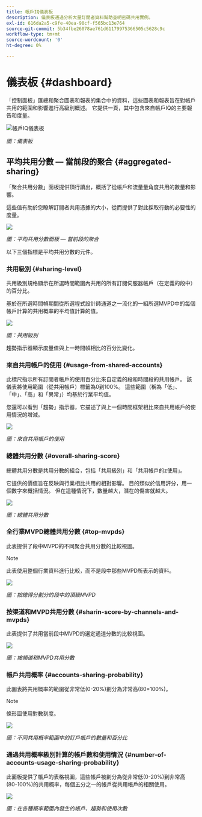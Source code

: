 ```yaml
---
title: 帳戶IQ儀表板
description: 儀表板通過分析大量訂閱者資料幫助查明密碼共用實例。
exl-id: 616da2a5-c9fe-40ea-90cf-f565bc13e764
source-git-commit: 5b34fbe26078ae761d61179975366505c5628c9c
workflow-type: tm+mt
source-wordcount: '0'
ht-degree: 0%

---
```


# 儀表板 {#dashboard}

「控制面板」匯總和聚合圖表和報表的集合中的資料，這些圖表和報表旨在對帳戶共用的範圍和影響進行高級別概述。 它提供一頁，其中包含來自帳戶IQ的主要報告和度量。

![帳戶IQ儀表板](assets/dashboard-capture.png)


*圖：儀表板*

## 平均共用分數 — 當前段的聚合 {#aggregated-sharing}

「聚合共用分數」面板提供頂行讀出，概括了從帳戶和流量量角度共用的數量和影響。

這些值有助於您瞭解訂閱者共用憑據的大小，從而提供了對此採取行動的必要性的度量。

![](assets/aggregate-sharing-score.png)


*圖：平均共用分數面板 — 當前段的聚合*

以下三個指標是平均共用分數的元件。

### 共用級別 {#sharing-level}

共用級別規格顯示在所選時間範圍內共用的所有訂閱伺服器帳戶（在定義的段中）的百分比。

基於在所選時間幀期間從所選程式設計師通道之一流化的一組所選MVPD中的每個帳戶計算的共用概率的平均值計算的值。

![](assets/sharing-level.png)


*圖：共用級別*

趨勢指示器顯示度量值與上一時間幀相比的百分比變化。

### 來自共用帳戶的使用 {#usage-from-shared-accounts}

此標尺指示所有訂閱者帳戶的使用百分比來自定義的段和時間段的共用帳戶。 該儀表將使用範圍（從共用帳戶）標籤為0到100%。 這些範圍（稱為「低」、「中」、「高」和「異常」）均基於行業平均值。

您還可以看到「趨勢」指示器，它描述了與上一個時間框架相比來自共用帳戶的使用情況的增減。

![](assets/usage-4mshared-accounts.png)


*圖：來自共用帳戶的使用*

### 總體共用分數 {#overall-sharing-score}

總體共用分數是共用分數的組合，包括「共用級別」和「共用帳戶的z使用」。

它提供的價值旨在反映與行業相比共用的相對影響。 目的類似於信用評分，用一個數字來概括情況。 但在這種情況下，數量越大，潛在的傷害就越大。

![](assets/overall-sharing-score.png)


*圖：總體共用分數*

<!--### MVPDs in segment {#mvpd-in-segment}

It is a table of risk indices and accounts totals for the top MVPDs ranked by overall usage or account sharing.

![](assets/mvpds-in-segment.png)-->

### 全行業MVPD總體共用分數 {#top-mvpds}

此表提供了段中MVPD的不同聚合共用分數的比較視圖。

>[!NOTE]
>
>此表使用整個行業資料進行比較，而不是段中那些MVPD所表示的資料。

![](assets/top-mvpds.png)


*圖：按總得分劃分的段中的頂級MVPD*

### 按渠道和MVPD共用分數 {#sharin-score-by-channels-and-mvpds}

此表提供了共用當前段中MVPD的選定通道分數的比較視圖。

![](assets/sharing-scores-by-channels-mvpds.png)


*圖：按頻道和MVPD共用分數*

### 帳戶共用概率 {#accounts-sharing-probability}

此圖表將共用概率的範圍從非常低(0-20%)劃分為非常高(80=100%)。

>[!NOTE]
>
>條形圖使用對數刻度。


![](assets/dashboard-ac-sharing-prob.png)


*圖：不同共用概率範圍中的訂戶帳戶的數量和百分比*

### 通過共用概率級別計算的帳戶數和使用情況 {#number-of-accounts-usage-sharing-probability}

此面板提供了帳戶的表格視圖，這些帳戶被劃分為從非常低(0-20%)到非常高(80-100%)的共用概率，每個五分之一的帳戶從共用帳戶的相關使用。

![](assets/no-acc-usage-prob-level.png)


*圖：在各種概率範圍內發生的帳戶、趨勢和使用次數*



<!--
+++Dashboard for programmers

![dashboard of account IQ](assets/dashboard-capture.png)


*Figure: The dashboard*

## Average sharing score - aggregated for the current segment {#aggregated-sharing}

The Aggregated Sharing Score panel provides a top line readout summarizing the quantity and impact of sharing in terms of accounts and streaming volume.

The values help you understand the magnitude of credential sharing by your subscribers, hence providing a measure of the need to act upon it.

![](assets/aggregate-sharing-score.png)


*Figure: Average sharing score panel - aggregated for the current segment*

The following three metrics are components of the Average Sharing Score.

### Sharing level {#sharing-level}

The sharing level gauge shows the percentage of all your subscriber accounts (in the defined segment) that are shared, during the selected time frame.  

A value calculated based on an average of the sharing probability computed for every account in the set of selected MVPDs that has streamed from a one of the selected programmer channels during the selected time frame.

![](assets/sharing-level.png)


*Figure: Sharing level*

The Trend indicator shows the percentage change in the value of the metric in from the previous time frame.

### Usage from shared accounts {#usage-from-shared-accounts}

This gauge indicates what percent of the usage of all the subscriber accounts is from the shared accounts for the defined segment and time period. The gauge marks the ranges of usage (from shared accounts) on the scale of 0 to 100%. These ranges—named Low, Medium, High, and Abnormal—are based on the industry average.

You can also see the Trend indicator, which depicts a rise or fall in the usage from shared accounts as compared to the previous time frame.

![](assets/usage-4mshared-accounts.png)


*Figure: Usage from shared accounts*

### Overall sharing score {#overall-sharing-score}

Overall sharing score is composite of sharing scores including “Sharing level” and “z Usage from shared accounts”.

It provides a value meant to reflect the relative impact of sharing when compared to the industry. It’s purpose is similar to that of a credit score, summarizing the situation with a single number. But in this case, the higher the number the greater the potential harm.

![](assets/overall-sharing-score.png)


*Figure: Overall sharing score*

<!--### MVPDs in segment {#mvpd-in-segment}

It is a table of risk indices and accounts totals for the top MVPDs ranked by overall usage or account sharing.

![](assets/mvpds-in-segment.png)

### Industrywide overall sharing scores for MVPDs {#top-mvpds}

This table provides a comparative view of the different Aggregated Sharing Scores for the MVPDs in the segment.

>[!NOTE]
>
>This table uses overall industry data for comparative purposes, not the data represented by those MVPDs in the segment.

![](assets/top-mvpds.png)


*Figure: Top MVPDs in segment by overall score*

### Sharing score by channels and MVPDs {#sharin-score-by-channels-and-mvpds}

This table provides a comparative view of sharing scores of the selected channels for the MVPDs in the current segment.

![](assets/sharing-scores-by-channels-mvpds.png)


*Figure: Sharing scores by channels and MVPDs*

### Accounts sharing probability {#accounts-sharing-probability}

This chart partitions accounts into ranges of sharing probability quintiles from very low (0-20%) to very high (80=100%).

>[!NOTE]
>
>The bar graph uses a logarithmic scale.


![](assets/dashboard-ac-sharing-prob.png)


*Figure: Numbers and percentages of subscriber accounts in different sharing probability ranges*

### Number of accounts and usage by sharing probability level {#number-of-accounts-usage-sharing-probability}

This panel provides tabular view of  accounts partitioned into ranges of sharing probability quintiles from very low (0-20%) to very high (80-100%) with each quintile’s associated usage from shared accounts.

![](assets/no-acc-usage-prob-level.png)


*Figure: Number of accounts, trends, and usages falling in various probability ranges*

+++


+++Dashboard for MVPDs
The dashboard for MVPD users is slightly different from those of the programmer users.

![](assets/dashboard-mvpd.png)


*Figure: MVPD's Dashboard*

## Top programmers in segment by overall sharing score {#}

![](assets/top-programmers-panel.png)


*Figure: Panel showing top programmers in a segment*
+++


+++Dashboard for MVPDs
The dashboard for MVPD users is slightly different from those of the programmer users.

![](assets/dashboard-mvpd.png)


*Figure: MVPD's Dashboard*

## Top programmers in segment by overall sharing score {#}


![](assets/top-programmers-panel.png)


*Figure: Panel showing top programmers in a segment*
+++
-->